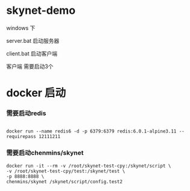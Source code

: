 # skynet-demo

windows 下

server.bat 启动服务器

client.bat 启动客户端

客户端 需要启动3个


# docker 启动

### 需要启动redis
```

docker run --name redis6 -d -p 6379:6379 redis:6.0.1-alpine3.11 --requirepass 12111211

```

### 需要启动chenmins/skynet
```
docker run -it --rm -v /root/skynet-test-cpy:/skynet/script \
-v /root/skynet-test-cpy/test:/skynet/test \
-p 8888:8888 \ 
chenmins/skynet /skynet/script/config.test2
```
